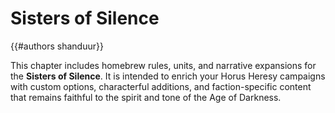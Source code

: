 # Sisters of Silence

{{#authors shanduur}}

This chapter includes homebrew rules, units, and narrative expansions for the **Sisters of Silence**. It is intended to enrich your Horus Heresy campaigns with custom options, characterful additions, and faction-specific content that remains faithful to the spirit and tone of the Age of Darkness.

